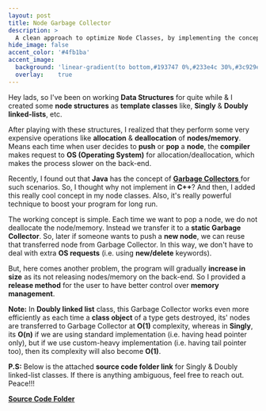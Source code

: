 ```yaml
---
layout: post
title: Node Garbage Collector
description: >
  A clean approach to optimize Node Classes, by implementing the concept of Garbage Collectors in C++.
hide_image: false
accent_color: '#4fb1ba'
accent_image:
  background: 'linear-gradient(to bottom,#193747 0%,#233e4c 30%,#3c929e 50%,#d5d5d4 70%,#cdccc8 100%)'
  overlay:    true
---
```


Hey lads, so I've been on working **Data Structures** for quite while & I created some **node structures** as **template classes** like, **Singly** & **Doubly linked-lists**, etc.

After playing with these structures, I realized that they perform some very expensive operations like **allocation** & **deallocation** of **nodes/memory**. Means each time when user decides to **push** or **pop** a **node**, the **compiler** makes request to **OS (Operating System)** for allocation/deallocation, which makes the process slower on the back-end.

<p>
  Recently, I found out that <b>Java</b> has the concept of
  <a href="https://github.com/HypertextAssassin0273/Data_Structures_in_Cpp/blob/main/MY_DS_LIBRARY/Utilities/Garbage_Collector.hpp" target="_blank">
    <b>Garbage Collectors</b>
  </a> for such scenarios. So, I thought why not implement in <b>C++</b>? And then, I added this really cool concept in my node classes.
  Also, it's really powerful technique to boost your program for long run.
</p>

The working concept is simple. Each time we want to pop a node, we do not deallocate the node/memory. Instead we transfer it to a **static Garbage Collector**. So, later if someone wants to push a **new node**, we can reuse that transferred node from Garbage Collector. In this way, we don't have to deal with extra **OS requests** (i.e. using **new/delete** keywords).

But, here comes another problem, the program will gradually **increase in size** as its not releasing nodes/memory on the back-end. So I provided a **release method** for the user to have better control over **memory management**.

**Note:** In **Doubly linked list** class, this Garbage Collector works even more efficiently as each time a **class object** of a type gets destroyed, its' nodes are transferred to Garbage Collector at **O(1)** complexity, whereas in **Singly**, its **O(n)** if we are using standard implementation (i.e. having head pointer only), but if we use custom-heavy implementation (i.e. having tail pointer too), then its complexity will also become **O(1)**.

**P.S:** Below is the attached **source code folder link** for Singly & Doubly linked-list classes. If there is anything ambiguous, feel free to reach out. Peace!!!

<p>
  <a href="https://github.com/HypertextAssassin0273/Data_Structures_in_Cpp/tree/main/MY_DS_LIBRARY/Linked_Lists" target="_blank">
    <b>Source Code Folder</b>
  </a>
</p>
